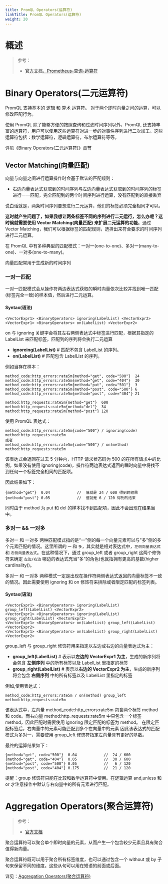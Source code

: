 ```yaml
---
title: PromQL Operators(运算符)
linkTitle: PromQL Operators(运算符)
weight: 20
---
```


# 概述

> 参考：
>
> - [官方文档，Prometheus-查询-运算符](https://prometheus.io/docs/prometheus/latest/querying/operators/)

# Binary Operators(二元运算符)

PromQL 支持基本的 逻辑 和 算术 运算符。 对于两个即时向量之间的运算，可以修改匹配行为。

使用 PromQL 除了能够方便的按照查询和过滤时间序列以外，PromQL 还支持丰富的运算符，用户可以使用这些运算符对进一步的对事件序列进行二次加工。这些运算符包括：数学运算符，逻辑运算符，布尔运算符等等。

详见《[Binary Operators(二元运算符)](/docs/6.可观测性/Metrics/Prometheus/PromQL/Binary%20Operators(二元运算符).md)》章节

## Vector Matching(向量匹配)

向量与向量之间进行运算操作时会基于默认的匹配规则：

- 右边向量表达式获取到的时间序列与左边向量表达式获取到的时间序列的标签进行一一匹配，完全匹配到的两个时间序列进行运算，没有匹配到的直接丢弃

说白话就是，两条时间序列要想进行二元运算，他们的标签必须完全相同才可以。

**这时就产生问题了，如果我想让两条标签不同的序列进行二元运行，怎么办呢？这时候就需要使用 Vector Matching(向量匹配) 来扩展二元运算的功能**。通过 Vector Matching，我们可以根据标签的匹配规则，选择出来符合要求的时间序列进行二元运算。

在 PromQL 中有多种典型的匹配模式：一对一(one-to-one)、多对一(many-to-one)、一对多(one-to-many)。

向量匹配常用于生成新的时间序列

### 一对一匹配

一对一匹配模式会从操作符两边表达式获取的瞬时向量依次比较并找到唯一匹配(标签完全一致)的样本值，然后进行二元运算。

#### Syntax(语法)

```promql
<VectorExpr1> <BinaryOperators> ignoring(LabelList) <VectorExpr2>
<VectorExpr1> <BinaryOperators> on(LabelList) <VectorExpr2>
```

on 与 ignoring 关键字会将其左右两侧表达式中标签进行匹配，根据其指定的 LabelList 来匹配标签，匹配到的序列将会执行二元运算

- **ignoreing(LabelList)** # 匹配不包含 LabelList 的序列。
- **on(LabelList)** # 匹配包含 LabelList 的序列。

例如当存在样本：

```text
method_code:http_errors:rate5m{method="get", code="500"}  24
method_code:http_errors:rate5m{method="get", code="404"}  30
method_code:http_errors:rate5m{method="put", code="501"}  3
method_code:http_errors:rate5m{method="post", code="500"} 6
method_code:http_errors:rate5m{method="post", code="404"} 21

method:http_requests:rate5m{method="get"}  600
method:http_requests:rate5m{method="del"}  34
method:http_requests:rate5m{method="post"} 120
```

使用 PromQL 表达式：

```promql
method_code:http_errors:rate5m{code="500"} / ignoring(code) method:http_requests:rate5m
或者
method_code:http_errors:rate5m{code="500"} / on(method) method:http_requests:rate5m
```

该表达式会返回在过去 5 分钟内，HTTP 请求状态码为 500 的在所有请求中的比例。如果没有使用 ignoring(code)，操作符两边表达式返回的瞬时向量中将找不到任何一个标签完全相同的匹配项。

因此结果如下：

```promql
{method="get"}  0.04            //  值就是 24 / 600 得到的结果
{method="post"} 0.05            //  值就是 6 / 120 得到的结果
```

同时由于 method 为 put 和 del 的样本找不到匹配项，因此不会出现在结果当中。

### 多对一 && 一对多

多对一 和 一对多 两种匹配模式指的是“一”侧的每一个向量元素可以与"多"侧的多个元素匹配的情况。这里所谓的 `一` 和 `多`，其实就是相对表达式中，`左侧向量表达式` 和 `右侧向量表达式`。在这种情况下，通过 group_left 或者 group_right 这两个修饰符来确定 `左边/右边` 哪边的表达式充当“多”的角色(也就指拥有更高的基数(higher cardinality))。

多对一 和 一对多 两种模式一定是出现在操作符两侧表达式返回的向量标签不一致的情况。因此需要使用 ignoring 和 on 修饰符来排除或者限定匹配的标签列表。

#### Syntax(语法)

```promql
<VectorExpr1> <BinaryOperators> ignoring(LabelList) group_left(LabelList) <VectorExpr2>
<VectorExpr1> <BinaryOperators> ignoring(LabelList) group_right(LabelList) <VectorExpr2>
<VectorExpr1> <BinaryOperators> on(LabelList) group_left(LabelList) <VectorExpr2>
<VectorExpr1> <BinaryOperators> on(LabelList) group_right(LabelList) <VectorExpr2>
```

group_left 与 group_right 修饰符用来指定以左边或右边的向量表达式为主：

- **group_left(LabelList)** # 表示以**左边的 VectorExpr1 为主**，生成的新序列将会包含 **左侧序列** 中的所有标签以及 LabelList 里指定的标签
- **group_right(LabelList)** # 表示以**右边的 VectorExpr2 为主**，生成的新序列将会包含 **右侧序列** 中的所有标签以及 LabelList 里指定的标签

例如,使用表达式：

```promql
method_code:http_errors:rate5m / on(method) group_left method:http_requests:rate5m
```

该表达式中，左向量 method_code:http_errors:rate5m 包含两个标签 method 和 code。而右向量 method:http_requests:rate5m 中只包含一个标签 method，因此匹配时需要使用 ignoring 限定匹配的标签为 method。 在限定匹配标签后，右向量中的元素可能匹配到多个左向量中的元素 因此该表达式的匹配模式为多对一，需要使用 group_left 修饰符指定左向量具有更好的基数。

最终的运算结果如下：

```promql
{method="get", code="500"}  0.04            //  24 / 600
{method="get", code="404"}  0.05            //  30 / 600
{method="post", code="500"} 0.05            //   6 / 120
{method="post", code="404"} 0.175           //  21 / 120
```

提醒：group 修饰符只能在比较和数学运算符中使用。在逻辑运算 and,unless 和 or 才注意操作中默认与右向量中的所有元素进行匹配。

# Aggregation Operators(聚合运算符)

> 参考：
>
> - [官方文档](https://prometheus.io/docs/prometheus/latest/querying/operators/#aggregation-operators)

聚合运算符可以聚合单个即时向量的元素，从而产生一个包含较少元素且具有聚合值得新向量。

聚合运算符既可以用于聚合所有标签维度，也可以通过包含一个 without 或 by 子句来保留不同的维度。这些从句可以用在短语的前面或后面。

详见：[Aggregation Operators(聚合运算符)](/docs/6.可观测性/Metrics/Prometheus/PromQL/Aggregation%20Operators(聚合运算符).md)
